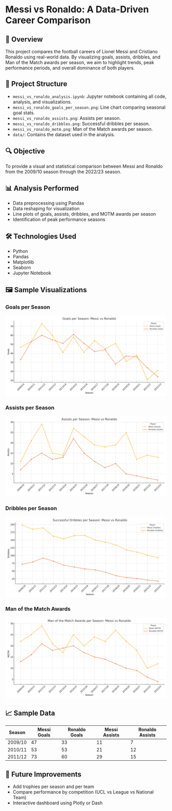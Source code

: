 # Messi vs Ronaldo: A Data-Driven Career Comparison

## 📌 Overview

This project compares the football careers of Lionel Messi and Cristiano Ronaldo using real-world data. By visualizing goals, assists, dribbles, and Man of the Match awards per season, we aim to highlight trends, peak performance periods, and overall dominance of both players.

## 📁 Project Structure

* `messi_vs_ronaldo_analysis.ipynb`: Jupyter notebook containing all code, analysis, and visualizations.
* `messi_vs_ronaldo_goals_per_season.png`: Line chart comparing seasonal goal stats.
* `messi_vs_ronaldo_assists.png`: Assists per season.
* `messi_vs_ronaldo_dribbles.png`: Successful dribbles per season.
* `messi_vs_ronaldo_motm.png`: Man of the Match awards per season.
* `data/`: Contains the dataset used in the analysis.

## 🔍 Objective

To provide a visual and statistical comparison between Messi and Ronaldo from the 2009/10 season through the 2022/23 season.

## 📊 Analysis Performed

* Data preprocessing using Pandas
* Data reshaping for visualization
* Line plots of goals, assists, dribbles, and MOTM awards per season
* Identification of peak performance seasons

## 🛠️ Technologies Used

* Python
* Pandas
* Matplotlib
* Seaborn
* Jupyter Notebook

## 🖼️ Sample Visualizations

### Goals per Season

![Goals per Season](plots/messi_vs_ronaldo_goals_per_season.png)

### Assists per Season

![Assists per Season](plots/messi_vs_ronaldo_assists.png)

### Dribbles per Season

![Dribbles per Season](plots/messi_vs_ronaldo_dribbles.png)

### Man of the Match Awards

![MOTM per Season](plots/messi_vs_ronaldo_motm.png)

## 📈 Sample Data

| Season  | Messi Goals | Ronaldo Goals | Messi Assists | Ronaldo Assists |
| ------- | ----------- | ------------- | ------------- | --------------- |
| 2009/10 | 47          | 33            | 11            | 7               |
| 2010/11 | 53          | 53            | 21            | 12              |
| 2011/12 | 73          | 60            | 29            | 15              |

## 🚀 Future Improvements

* Add trophies per season and per team
* Compare performance by competition (UCL vs League vs National Team)
* Interactive dashboard using Plotly or Dash
